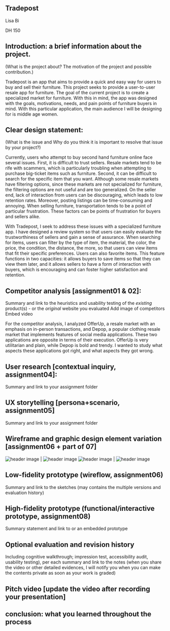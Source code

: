 ## Tradepost
Lisa Bi 

DH 150

## Introduction: a brief information about the project. 

(What is the project about? The motivation of the project and possible contribution.)

Tradepost is an app that aims to provide a quick and easy way for users to buy and sell their furniture. This project seeks to provide a user-to-user resale app for furniture. The goal of the current project is to create a specialized market for furniture. With this in mind, the app was designed with the goals, motivations, needs, and pain points of furniture buyers in mind. With this particular application, the main audience I will be designing for is middle age women.

## Clear design statement: 

(What is the issue and Why do you think it is important to resolve that issue by your project?)

Currently, users who attempt to buy second hand furniture online face several issues. First, it is difficult to trust sellers. Resale markets tend to be rife with scammers, which is particularly troubling when attempting to purchase big-ticket items such as furniture. Second, it can be difficult to search for the specific item that you want. Although some resale markets have filtering options, since these markets are not specialized for furniture, the filtering options are not useful and are too generalized. On the seller end, lack of interaction from users can be discouraging, which leads to low retention rates. Moreover, posting listings can be time-consuming and annoying. When selling furniture, transportation tends to be a point of particular frustration. These factors can be points of frustration for buyers and sellers alike. 

With Tradepost, I seek to address these issues with a specialized furniture app. I have designed a review system so that users can easily evaluate the trustworthiness of sellers and gain a sense of assurance. When searching for items, users can filter by the type of item, the material, the color, the price, the condition, the distance, the more, so that users can view items that fit their specific preferences. Users can also favorite items. This feature functions in two capacities: it allows buyers to save items so that they can view them later, and it allows sellers to have a form of interaction with buyers, which is encouraging and can foster higher satisfaction and retention.

## Competitor analysis [assignment01 & 02]:
Summary and link to the heuristics and usability testing of the *existing* product(s) - or the *original* website you evaluated
Add image of competitors
Embed video

For the competitor analysis, I analyzed OfferUp, a resale market with an emphasis on in-person transactions, and Depop, a popular clothing resale market that implements features of social media applications. These two applications are opposite in terms of their execution. OfferUp is very utilitarian and plain, while Depop is bold and trendy. I wanted to study what aspects these applications got right, and what aspects they got wrong. 

## User research [contextual inquiry, assignment04]:
Summary and link to your assignment folder

## UX storytelling [persona+scenario, assignment05]
Summary and link to your assignment folder

## Wireframe and graphic design element variation [assignment06 + part of 07]
![header image](https://github.com/lisabi-ux/Heuristic-Evaluation/blob/main/wireflow1.png) | ![header image](https://github.com/lisabi-ux/Heuristic-Evaluation/blob/main/wireflow2.png)
![header image](https://github.com/lisabi-ux/Heuristic-Evaluation/blob/main/wireflow3.png) | ![header image](https://github.com/lisabi-ux/Heuristic-Evaluation/blob/main/wireflow4.png)


## Low-fidelity prototype (wireflow, assignment06)
Summary and link to the sketches (may contains the multiple versions and evaluation history)

## High-fidelity prototype (functional/interactive prototype, assignment08)
Summary statement and link to or an embedded prototype


## Optional evaluation and revision history 
Including cognitive walkthrough; impression test, accessibility audit, usability testing), per each summary and link to the notes (when you share the video or other detailed evidences, I will notify you when you can make the contents private as soon as your work is graded)

## Pitch video [update the video after recording your presentation]

## conclusion: what you learned throughout the process
